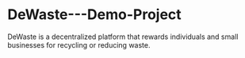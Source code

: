 # DeWaste---Demo-Project
DeWaste is a decentralized platform that rewards individuals and small businesses for recycling or reducing waste.

